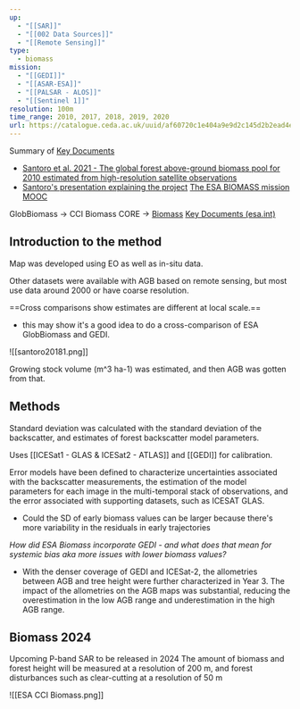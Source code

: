 ```yaml
---
up:
  - "[[SAR]]"
  - "[[002 Data Sources]]"
  - "[[Remote Sensing]]"
type:
  - biomass
mission:
  - "[[GEDI]]"
  - "[[ASAR-ESA]]"
  - "[[PALSAR - ALOS]]"
  - "[[Sentinel 1]]"
resolution: 100m
time_range: 2010, 2017, 2018, 2019, 2020
url: https://catalogue.ceda.ac.uk/uuid/af60720c1e404a9e9d2c145d2b2ead4e
---
```

Summary of [Key Documents](https://climate.esa.int/en/projects/biomass/key-documents/)
- [Santoro et al. 2021 - The global forest above-ground biomass pool for 2010 estimated from high-resolution satellite observations](https://essd.copernicus.org/articles/13/3927/2021/)
- [Santoro's presentation explaining the project](https://climate.esa.int/sites/default/files/D1_S1_T3_Santoro.pdf)
[The ESA BIOMASS mission MOOC](https://eo-college.org/resource/the-esa-biomass-mission/)

GlobBiomass -> CCI Biomass CORE -> [Biomass](https://www.esa.int/Applications/Observing_the_Earth/FutureEO/Biomass)
[Key Documents (esa.int)](https://climate.esa.int/fr/projects/biomass/key-documents/)
## Introduction to the method

Map was developed using EO as well as in-situ data.

Other datasets were available with AGB based on remote sensing, but most use data around 2000 or have coarse resolution.

==Cross comparisons show estimates are different at local scale.==
- this may show it's a good idea to do a cross-comparison of ESA GlobBiomass and GEDI.


![[santoro20181.png]]


Growing stock volume (m^3 ha-1) was estimated, and then AGB was gotten from that.

## Methods

Standard deviation was calculated with the standard deviation of the backscatter, and estimates of forest backscatter model parameters.

Uses [[ICESat1 - GLAS & ICESat2 - ATLAS]] and [[GEDI]] for calibration.

Error models have been defined to characterize uncertainties associated with the backscatter measurements, the estimation of the model parameters for each image in the multi-temporal stack of observations, and the error associated with supporting datasets, such as ICESAT GLAS.
- Could the SD of early biomass values can be larger because there's more variability in the residuals in early trajectories

*How did ESA Biomass incorporate GEDI - and what does that mean for systemic bias aka more issues with lower biomass values?*
- With the denser coverage of GEDI and ICESat-2, the allometries between AGB and tree height were further characterized in Year 3. The impact of the allometries on the AGB maps was substantial, reducing the overestimation in the low AGB range and underestimation in the high AGB range.
## Biomass 2024
Upcoming P-band SAR to be released in 2024
The amount of biomass and forest height will be measured at a resolution of 200 m, and forest disturbances such as clear-cutting at a resolution of 50 m

![[ESA CCI Biomass.png]]

